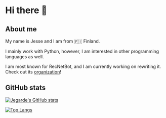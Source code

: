# Hi there 👋

## About me
My name is Jesse and I am from 🇫🇮 Finland.

I mainly work with Python, however, I am interested in other programming languages as well.

I am most known for RecNetBot, and I am currently working on rewriting it. Check out its [organization](https://github.com/RecNetBot-Development)!


## GitHub stats
[![Jegarde's GitHub stats](https://github-readme-stats.vercel.app/api?username=Jegarde&theme=dark&layout=compact)](https://github.com/anuraghazra/github-readme-stats)

[![Top Langs](https://github-readme-stats.vercel.app/api/top-langs/?username=Jegarde&theme=dark)](https://github.com/anuraghazra/github-readme-stats)
<!--
**Jegarde/Jegarde** is a ✨ _special_ ✨ repository because its `README.md` (this file) appears on your GitHub profile.

Here are some ideas to get you started:

- 🔭 I’m currently working on ...
- 🌱 I’m currently learning ...
- 👯 I’m looking to collaborate on ...
- 🤔 I’m looking for help with ...
- 💬 Ask me about ...
- 📫 How to reach me: ...
- 😄 Pronouns: ...
- ⚡ Fun fact: ...
-->
